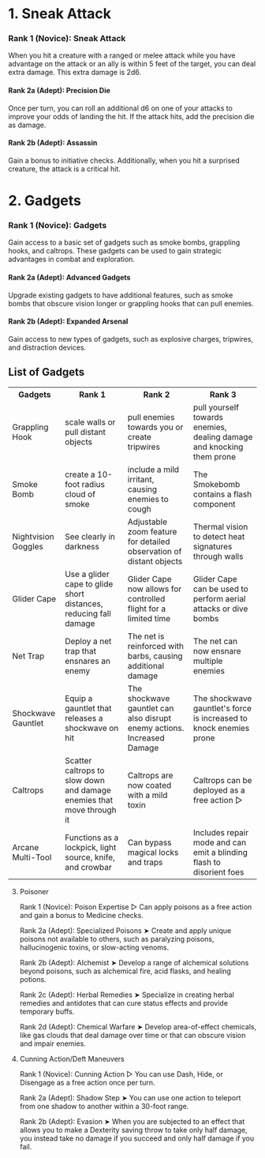 # 1. Sneak Attack

### Rank 1 (Novice): Sneak Attack 
When you hit a creature with a ranged or melee attack while you have advantage on the attack or an ally is within 5 feet of the target, you can deal extra damage. This extra damage is 2d6.

#### Rank 2a (Adept): Precision Die 
Once per turn, you can roll an additional d6 on one of your attacks to improve your odds of landing the hit. If the attack hits, add the precision die as damage.

#### Rank 2b (Adept): Assassin 
Gain a bonus to initiative checks. Additionally, when you hit a surprised creature, the attack is a critical hit.

# 2. Gadgets
### Rank 1 (Novice): Gadgets 
Gain access to a basic set of gadgets such as smoke bombs, grappling hooks, and caltrops. These gadgets can be used to gain strategic advantages in combat and exploration.

#### Rank 2a (Adept): Advanced Gadgets
Upgrade existing gadgets to have additional features, such as smoke bombs that obscure vision longer or grappling hooks that can pull enemies.

#### Rank 2b (Adept): Expanded Arsenal
Gain access to new types of gadgets, such as explosive charges, tripwires, and distraction devices.

## List of Gadgets

 <table>
  <tr>
    <th>Gadgets</th>
    <th>Rank 1</th>
    <th>Rank 2</th>
    <th>Rank 3</th>
  </tr>
  <tr>
    <td>Grappling Hook</td>
    <td>scale walls or pull distant objects</td>
    <td>pull enemies towards you or create tripwires</td>
    <td>pull yourself towards enemies, dealing damage and knocking them prone </td>
  </tr>
  <tr>
    <td>Smoke Bomb</td>
    <td>create a 10-foot radius cloud of smoke</td>
    <td>include a mild irritant, causing enemies to cough</td>
    <td>The Smokebomb contains a flash component</td>
  </tr>
     <tr>
    <td>Nightvision Goggles</td>
    <td>See clearly in darkness</td>
    <td>Adjustable zoom feature for detailed observation of distant objects</td>
    <td>Thermal vision to detect heat signatures through walls</td>
  </tr>
     <tr>
    <td>Glider Cape</td>
    <td>Use a glider cape to glide short distances, reducing fall damage</td>
    <td>Glider Cape now allows for controlled flight for a limited time</td>
    <td>Glider Cape can be used to perform aerial attacks or dive bombs</td>
  </tr>
     <tr>
    <td>Net Trap</td>
    <td>Deploy a net trap that ensnares an enemy</td>
    <td>The net is reinforced with barbs, causing additional damage</td>
    <td>The net can now ensnare multiple enemies</td>
  </tr>
     <tr>
    <td>Shockwave Gauntlet</td>
    <td>Equip a gauntlet that releases a shockwave on hit</td>
    <td>The shockwave gauntlet can also disrupt enemy actions. Increased Damage</td>
    <td>The shockwave gauntlet's force is increased to knock enemies prone</td>
  </tr>
     <tr>
    <td>Caltrops</td>
    <td>Scatter caltrops to slow down and damage enemies that move through it</td>
    <td>Caltrops are now coated with a mild toxin</td>
    <td>Caltrops can be deployed as a free action ▷</td>
  </tr>
     <tr>
    <td>Arcane Multi-Tool</td>
    <td>Functions as a lockpick, light source, knife, and crowbar</td>
    <td>Can bypass magical locks and traps</td>
    <td>Includes repair mode and can emit a blinding flash to disorient foes</td>
  </tr>
</table> 

3. Poisoner

    Rank 1 (Novice): Poison Expertise ▷
        Can apply poisons as a free action and gain a bonus to Medicine checks.

    Rank 2a (Adept): Specialized Poisons ➤
        Create and apply unique poisons not available to others, such as paralyzing poisons, hallucinogenic toxins, or slow-acting venoms.

    Rank 2b (Adept): Alchemist ➤
        Develop a range of alchemical solutions beyond poisons, such as alchemical fire, acid flasks, and healing potions.

    Rank 2c (Adept): Herbal Remedies ➤
        Specialize in creating herbal remedies and antidotes that can cure status effects and provide temporary buffs.

    Rank 2d (Adept): Chemical Warfare ➤
        Develop area-of-effect chemicals, like gas clouds that deal damage over time or that can obscure vision and impair enemies.

4. Cunning Action/Deft Maneuvers

    Rank 1 (Novice): Cunning Action ▷
        You can use Dash, Hide, or Disengage as a free action once per turn.

    Rank 2a (Adept): Shadow Step ➤
        You can use one action to teleport from one shadow to another within a 30-foot range.

    Rank 2b (Adept): Evasion ➤
        When you are subjected to an effect that allows you to make a Dexterity saving throw to take only half damage, you instead take no damage if you succeed and only half damage if you fail.

